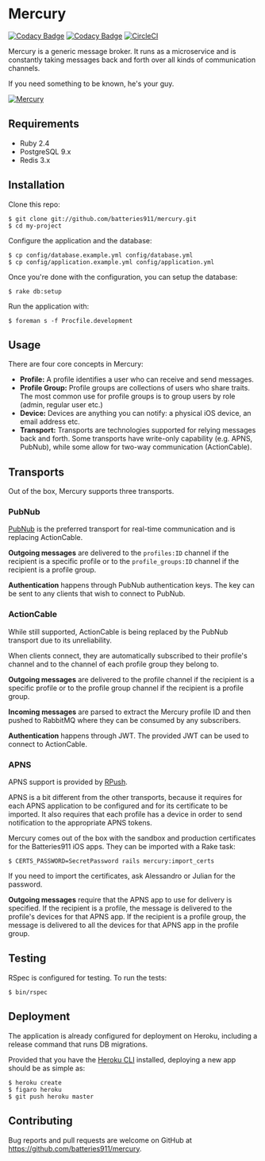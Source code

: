 # Mercury

[![Codacy Badge](https://api.codacy.com/project/badge/Grade/4a6a6ef185ae47ec8b7dcbfbf8d40a40)](https://www.codacy.com?utm_source=github.com&amp;utm_medium=referral&amp;utm_content=batteries911/mercury&amp;utm_campaign=Badge_Grade)
[![Codacy Badge](https://api.codacy.com/project/badge/Coverage/4a6a6ef185ae47ec8b7dcbfbf8d40a40)](https://www.codacy.com?utm_source=github.com&utm_medium=referral&utm_content=batteries911/mercury&utm_campaign=Badge_Coverage)
[![CircleCI](https://circleci.com/gh/batteries911/mercury.svg?style=svg&circle-token=6f41a542a40faa6f344e2dba0d2c5ec9afb9e10e)](https://circleci.com/gh/batteries911/mercury)

Mercury is a generic message broker. It runs as a microservice and is constantly taking messages
back and forth over all kinds of communication channels.

If you need something to be known, he's your guy.

[![Mercury](https://github.com/batteries911/mercury/raw/develop/logo.jpg)](https://en.wikipedia.org/wiki/Mercury_(mythology))

## Requirements

- Ruby 2.4
- PostgreSQL 9.x
- Redis 3.x

## Installation

Clone this repo:

```console
$ git clone git://github.com/batteries911/mercury.git
$ cd my-project
```

Configure the application and the database:

```console
$ cp config/database.example.yml config/database.yml
$ cp config/application.example.yml config/application.yml
```

Once you're done with the configuration, you can setup the database:

```console
$ rake db:setup
```

Run the application with:

```console
$ foreman s -f Procfile.development
```

## Usage

There are four core concepts in Mercury:

- **Profile:** A profile identifies a user who can receive and send messages.
- **Profile Group:** Profile groups are collections of users who share traits. The most common use
  for profile groups is to group users by role (admin, regular user etc.)
- **Device:** Devices are anything you can notify: a physical iOS device, an email address etc.
- **Transport:** Transports are technologies supported for relying messages back and forth. Some
  transports have write-only capability (e.g. APNS, PubNub), while some allow for two-way 
  communication (ActionCable).
  
## Transports

Out of the box, Mercury supports three transports.

### PubNub

[PubNub](https://www.pubnub.com/) is the preferred transport for real-time communication and is 
replacing ActionCable.

**Outgoing messages** are delivered to the `profiles:ID` channel if the recipient is a specific
profile or to the `profile_groups:ID` channel if the recipient is a profile group.

**Authentication** happens through PubNub authentication keys. The key can be sent to any clients 
that wish to connect to PubNub.

### ActionCable

While still supported, ActionCable is being replaced by the PubNub transport due to its unreliability.

When clients connect, they are automatically subscribed to their profile's channel and to the
channel of each profile group they belong to.

**Outgoing messages** are delivered to the profile channel if the recipient is a specific
profile or to the profile group channel if the recipient is a profile group.

**Incoming messages** are parsed to extract the Mercury profile ID and then pushed to RabbitMQ
where they can be consumed by any subscribers.

**Authentication** happens through JWT. The provided JWT can be used to connect to ActionCable.

### APNS

APNS support is provided by [RPush](https://github.com/rpush/rpush).

APNS is a bit different from the other transports, because it requires for each APNS application
to be configured and for its certificate to be imported. It also requires that each profile has
a device in order to send notification to the appropriate APNS tokens.

Mercury comes out of the box with the sandbox and production certificates for the Batteries911
iOS apps. They can be imported with a Rake task:

```console
$ CERTS_PASSWORD=SecretPassword rails mercury:import_certs
```

If you need to import the certificates, ask Alessandro or Julian for the password.

**Outgoing messages** require that the APNS app to use for delivery is specified. If the recipient
is a profile, the message is delivered to the profile's devices for that APNS app. If the recipient
is a profile group, the message is delivered to all the devices for that APNS app in the profile
group.

## Testing

RSpec is configured for testing. To run the tests:

```console
$ bin/rspec
```

## Deployment

The application is already configured for deployment on Heroku, including a release command that
runs DB migrations.

Provided that you have the [Heroku CLI](https://devcenter.heroku.com/articles/heroku-cli) installed,
deploying a new app should be as simple as:

```console
$ heroku create
$ figaro heroku
$ git push heroku master
```

## Contributing

Bug reports and pull requests are welcome on GitHub at https://github.com/batteries911/mercury.
